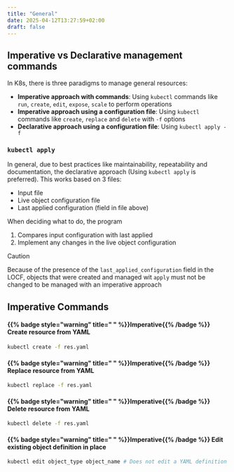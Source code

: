 ```yaml
---
title: "General"
date: 2025-04-12T13:27:59+02:00
draft: false
---
```


## Imperative vs Declarative management commands 

In K8s, there is three paradigms to manage general resources:

- **Imperative approach with commands**: Using `kubectl` commands like `run`, `create`, `edit`, `expose`, `scale` to perform operations
- **Imperative approach using a configuration file**: Using `kubectl` commands like `create`, `replace` and `delete` with `-f` options
- **Declarative approach using a configuration file**: Using `kubectl apply -f`

### `kubectl apply`

In general, due to best practices like maintainability, repeatability and documentation, the declarative approach (Using `kubectl apply` is preferred). This works based on 3 files:

- Input file
- Live object configuration file
- Last applied configuration (field in file above)

When deciding what to do, the program

1. Compares input configuration with last applied
2. Implement any changes in the live object configuration

> [!CAUTION]
> Because of the presence of the `last_applied_configuration` field in the LOCF, objects that were created and managed wit `apply` must not be changed to be managed with an imperative approach


## Imperative Commands

#### {{% badge style="warning" title=" " %}}Imperative{{% /badge %}} Create resource from YAML

```bash
kubectl create -f res.yaml
```

#### {{% badge style="warning" title=" " %}}Imperative{{% /badge %}} Replace resource from YAML

```bash
kubectl replace -f res.yaml
```

#### {{% badge style="warning" title=" " %}}Imperative{{% /badge %}} Delete resource from YAML

```bash
kubectl delete -f res.yaml
```


#### {{% badge style="warning" title=" " %}}Imperative{{% /badge %}} Edit existing object definition in place

```bash
kubectl edit object_type object_name # Does not edit a YAML definition if there is one
```